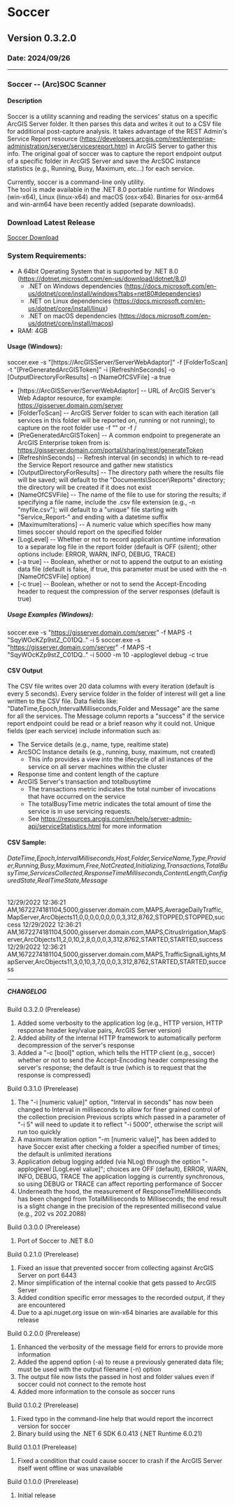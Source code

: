 # Soccer
## Version 0.3.2.0
### Date: 2024/09/26

-------------------------------

### Soccer -- (Arc)SOC Scanner

#### Description 
Soccer is a utility scanning and reading the services' status on a specific ArcGIS Server folder. It then parses this data and writes it out to a CSV file for additional post-capture analysis. It takes advantage of the REST Admin's Service Report resource (https://developers.arcgis.com/rest/enterprise-administration/server/servicesreport.htm) in ArcGIS Server to gather this info. The original goal of soccer was to capture the report endpoint output of a specific folder in ArcGIS Server and save the ArcSOC instance statistics (e.g., Running, Busy, Maximum, etc...) for each service.
    
Currently, soccer is a command-line only utility.    
The tool is made available in the .NET 8.0 portable runtime for Windows (win-x64), Linux (linux-x64) and macOS (osx-x64).
Binaries for osx-arm64 and win-arm64 have been recently added (separate downloads).
    
### Download Latest Release
[Soccer Download](https://github.com/AaronPLopez/Soccer/raw/main/binaries/v0.3.1.0/soccer_v0.3.1.0.zip)

### System Requirements:
 - A 64bit Operating System that is supported by .NET 8.0 (https://dotnet.microsoft.com/en-us/download/dotnet/8.0)
	- .NET on Windows dependencies (https://docs.microsoft.com/en-us/dotnet/core/install/windows?tabs=net80#dependencies)
	- .NET on Linux dependencies (https://docs.microsoft.com/en-us/dotnet/core/install/linux)
	- .NET on macOS dependencies (https://docs.microsoft.com/en-us/dotnet/core/install/macos)
 - RAM: 4GB
    


#### Usage (Windows):
soccer.exe -s "[https://ArcGISServer/ServerWebAdaptor]" -f [FolderToScan] -t "[PreGeneratedArcGISToken]" -i [RefreshInSeconds] -o [OutputDirectoryForResults] -n [NameOfCSVFile] -a true
 - [https://ArcGISServer/ServerWebAdaptor] -- URL of ArcGIS Server's Web Adaptor resource, for example: https://gisserver.domain.com/server
 - [FolderToScan] -- ArcGIS Server folder to scan with each iteration (all services in this folder will be reported on, running or not running); to capture on the root folder use -f "" or -f /
 - [PreGeneratedArcGISToken] -- A common endpoint to pregenerate an ArcGIS Enterprise token from is: https://gisserver.domain.com/portal/sharing/rest/generateToken
 - [RefreshInSeconds] -- Refresh interval (in seconds) in which to re-read the Service Report resource and gather new statistics
 - [OutputDirectoryForResults] -- The directory path where the results file will be saved; will default to the "Documents\Soccer\Reports" directory; the directory will be created if it does not exist
 - [NameOfCSVFile] -- The name of the file to use for storing the results; if specifying a file name, include the .csv file extension (e.g., -n "myfile.csv"); will default to a "unique" file starting with "Service_Report-" and ending with a datetime suffix
 - [MaximumIterations] -- A numeric value which specifies how many times soccer should report on the specified folder
 - [LogLevel] -- Whether or not to record application runtime information to a separate log file in the report folder (default is OFF (silent); other options include: ERROR, WARN, INFO, DEBUG, TRACE)
 - [-a true] -- Boolean, whether or not to append the output to an existing data file (default is false, if true, this parameter must be used with the -n [NameOfCSVFile] option)
 - [-c true] -- Boolean, whether or not to send the Accept-Encoding header to request the compression of the server responses (default is true)

##### Usage Examples (Windows):
soccer.exe -s "https://gisserver.domain.com/server" -f MAPS -t "SqyWOcKZp9stZ_C01DQ.." -i 5
soccer.exe -s "https://gisserver.domain.com/server" -f MAPS -t "SqyWOcKZp9stZ_C01DQ.." -i 5000 -m 10 -apploglevel debug -c true



#### CSV Output
The CSV file writes over 20 data columns with every iteration (default is every 5 seconds). Every service folder in the folder of interest will get a line written to the CSV file. 
Data fields like: "DateTime,Epoch,IntervalMilliseconds,Folder and Message" are the same for all the services. The Message column reports a "success" if the service report endpoint could 
be read or a brief reason why it could not.
Unique fields (per each service) include information such as:
 - The Service details (e.g., name, type, realtime state)        
 - ArcSOC Instance details (e.g., running, busy, maximum, not created)
	- This info provides a view into the lifecycle of all instances of the service on all server machines within the cluster
 - Response time and content length of the capture
 - ArcGIS Server's transaction and totalbusytime 
	- The transactions metric indicates the total number of invocations that have occurred on the service
	- The totalBusyTime metric indicates the total amount of time the service is in use servicing requests.
	- See https://resources.arcgis.com/en/help/server-admin-api/serviceStatistics.html for more information

#### CSV Sample:
###### DateTime,Epoch,IntervalMilliseconds,Host,Folder,ServiceName,Type,Provider,Running,Busy,Maximum,Free,NotCreated,Initializing,Transactions,TotalBusyTime,ServicesCollected,ResponseTimeMilliseconds,ContentLength,ConfiguredState,RealTimeState,Message
12/29/2022 12:36:21 AM,1672274181104,5000,gisserver.domain.com,MAPS,AverageDailyTraffic,MapServer,ArcObjects11,0,0,0,0,0,0,0,0,3,312,8762,STOPPED,STOPPED,success
12/29/2022 12:36:21 AM,1672274181104,5000,gisserver.domain.com,MAPS,CitrusIrrigation,MapServer,ArcObjects11,2,0,10,2,8,0,0,0,3,312,8762,STARTED,STARTED,success
12/29/2022 12:36:21 AM,1672274181104,5000,gisserver.domain.com,MAPS,TrafficSignalLights,MapServer,ArcObjects11,3,0,10,3,7,0,0,0,3,312,8762,STARTED,STARTED,success



-------------------------------

##### CHANGELOG

Build 0.3.2.0 (Prerelease)
1. Added some verbosity to the application log (e.g., HTTP version, HTTP response header key/value pairs, ArcGIS Server version)
2. Added ability of the internal HTTP framework to automatically perform decompression of the server's response
3. Added a "-c [bool]" option, which tells the HTTP client (e.g., soccer) whether or not to send the Accept-Encoding header compressing the server's response; the default is true (which is to request that the response is compressed)
   
Build 0.3.1.0 (Prerelease)
1. The "-i [numeric value]" option, "Interval in seconds" has now been changed to Interval in milliseconds to allow for finer grained control of the collection precision
   Previous scripts which passed in a parameter of "-i 5" will need to update it to reflect "-i 5000", otherwise the script will run too quickly
2. A maximum iteration option "-m [numeric value]", has been added to have Soccer exist after checking a folder a specified number of times; the default is unlimited iterations
3. Application debug logging added (via NLog) through the option "-apploglevel [LogLevel value]"; choices are OFF (default), ERROR, WARN, INFO, DEBUG, TRACE
   The application logging is currently synchronous, so using DEBUG or TRACE can affect reporting performance of Soccer
4. Underneath the hood, the measurement of ResponseTimeMilliseconds has been changed from TotalMilliseconds to Milliseconds; the end result is a slight change in the precision of the represented millisecond value (e.g., 202 vs 202.2088)
   
Build 0.3.0.0 (Prerelease)
1. Port of Soccer to .NET 8.0

Build 0.2.1.0 (Prerelease)
1. Fixed an issue that prevented soccer from collecting against ArcGIS Server on port 6443
2. Minor simplification of the internal cookie that gets passed to ArcGIS Server
3. Added condition specific error messages to the recorded output, if they are encountered
4. Due to a api.nuget.org issue on win-x64 binaries are available for this release

Build 0.2.0.0 (Prerelease)
1. Enhanced the verbosity of the message field for errors to provide more information
2. Added the append option (-a) to reuse a previously generated data file; must be used with the output filename (-n) option
3. The output file now lists the passed in host and folder values even if soccer could not connect to the remote host
4. Added more information to the console as soccer runs
  
Build 0.1.0.2 (Prerelease)
1. Fixed typo in the command-line help that would report the incorrect version for soccer
2. Binary build using the .NET 6 SDK 6.0.413 (.NET Runtime 6.0.21)

Build 0.1.0.1 (Prerelease)
1. Fixed a condition that could cause soccer to crash if the ArcGIS Server itself went offline or was unavailable

Build 0.1.0.0 (Prerelease)
1. Initial release
